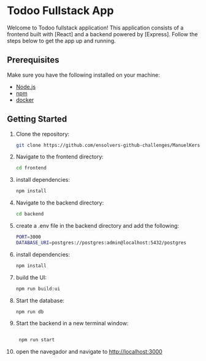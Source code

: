 # Todoo Fullstack App

Welcome to Todoo fullstack application! This application consists of a frontend built with [React] and a backend powered by [Express]. Follow the steps below to get the app up and running.

## Prerequisites

Make sure you have the following installed on your machine:

- [Node.js](https://nodejs.org/)
- [npm](https://www.npmjs.com/)
- [docker](https://www.docker.com/)

## Getting Started

1. Clone the repository:

   ```bash
   git clone https://github.com/ensolvers-github-challenges/ManuelKersul-6a5fd5.git
    ```

2. Navigate to the frontend directory:

   ```bash
   cd frontend
   ```

3. install dependencies:

   ```bash
   npm install
   ```

4. Navigate to the backend directory:

   ```bash
   cd backend
   ```

5. create a .env file in the backend directory and add the following:

   ```bash
   PORT=3000
   DATABASE_URI=postgres://postgres:admin@localhost:5432/postgres
   ```

6. install dependencies:

   ```bash
   npm install
   ```

7. build the UI:

   ```bash
   npm run build:ui
   ```

8. Start the database:

   ```bash
   npm run db
   ```

9. Start the backend in a new terminal window:

   ```bash

    npm run start
    ```

10. open the navegador and navigate to <http://localhost:3000>
